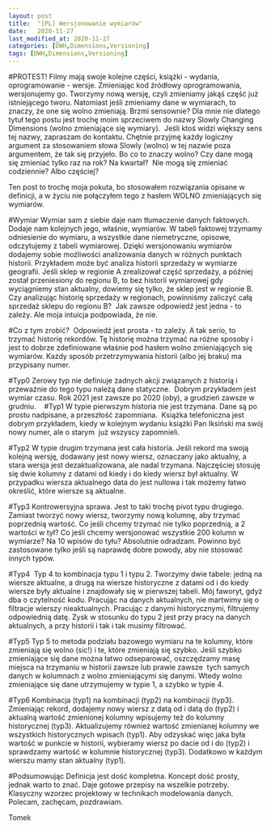 ```yaml
---
layout: post
title:  "[PL] Wersjonowanie wymiarów"
date:   2020-11-27
last_modified_at: 2020-11-27
categories: [DWH,Dimensions,Versioning]
tags: [DWH,Dimensions,Versioning]
---
```


#PROTEST!
Filmy mają swoje kolejne części, książki - wydania, oprogramowanie - wersje.
Zmieniając kod źródłowy oprogramowania, wersjonujemy go. Tworzymy nową wersję,
czyli zmieniamy jakąś część już istniejącego tworu. Natomiast jeśli zmieniamy dane w wymiarach,
to znaczy, że one się wolno zmieniają. Brzmi sensownie? Dla mnie nie dlatego tytuł tego postu
jest trochę moim sprzeciwem do nazwy Slowly Changing Dimensions (wolno zmieniające się wymiary). 
Jeśli ktoś widzi większy sens tej nazwy, zapraszam do kontaktu. Chętnie przyjmę każdy logiczny argument
za stosowaniem słowa Slowly (wolno) w tej nazwie poza argumentem, że tak się przyjeło.
Bo co to znaczy wolno? Czy dane mogą się zmieniać tylko raz na rok? Na kwartał? 
Nie mogą się zmieniać codziennie? Albo częściej? 

Ten post to trochę moja pokuta, bo stosowałem rozwiązania opisane w definicji, a w życiu nie połączyłem tego z hasłem WOLNO
zmieniających się wymiarów.

#Wymiar
Wymiar sam z siebie daje nam tłumaczenie danych faktowych. Dodaje nam kolejnych jego, właśnie, wymiarów. W tabeli faktowej
trzymamy odniesienie do wymiaru, a wszystkie dane niemetryczne, opisowe, odczytujemy z tabeli wymiarowej.
Dzięki wersjonowaniu wymiarów dodajemy sobie możliwości analizowania danych w różnych punktach historii.
Przykładem może być analiza historii sprzedaży w wymiarze geografii. Jeśli sklep w regionie A zrealizował część sprzedaży,
a później został przeniesiony do regionu B, to bez historii wymiarowej gdy wyciągniemy stan aktualny, dowiemy się tylko,
że sklep jest w regionie B. Czy analizując historię sprzedaży w regionach, powinniśmy zaliczyć całą sprzedaż sklepu do regionu B? 
Jak zawsze odpowiedź jest jedna - to zależy. Ale moja intuicja podpowiada, że nie. 

#Co z tym zrobić? 
Odpowiedź jest prosta - to zależy. A tak serio, to trzymać historię rekordów. Tę historię można trzymać na różne sposoby
i jest to dobrze zdefiniowane właśnie pod hasłem wolno zmieniających się wymiarów. Każdy sposób przetrzymywania
historii (albo jej braku) ma przypisany numer.


#Typ0
Zerowy typ nie definiuje żadnych akcji związanych z historią i przeważnie do tego typu należą dane statyczne. 
Dobrym przykładem jest wymiar czasu. Rok 2021 jest zawsze po 2020 (oby), a grudzień zawsze w grudniu. 
 
#Typ1
W typie pierwszym historia nie jest trzymana. Dane są po prostu nadpisane, a przeszłość zapomniana. 
Książka telefoniczna jest dobrym przykładem, kiedy w kolejnym wydaniu książki Pan Iksiński ma swój nowy numer, ale o starym 
już wszyscy zapomnieli.


#Typ2
W typie drugim trzymana jest cała historia. Jeśli rekord ma swoją kolejną wersję, dodawany jest nowy wiersz, oznaczany jako aktualny,
a stara wersja jest dezaktualizowana, ale nadal trzymana. Najczęściej stosuję się dwie kolumny z datami od kiedy i do kiedy
wiersz był aktualny. W przypadku wiersza aktualnego data do jest nullowa i tak możemy łatwo określić, które wiersze są aktualne. 

#Typ3
Kontrowersyjna sprawa. Jest to taki trochę pivot typu drugiego. Zamiast tworzyć nowy wiersz, tworzymy nową kolumnę, aby trzymać poprzednią
wartość. Co jeśli chcemy trzymać nie tylko poprzednią, a 2 wartości w tył? Co jeśli chcemy wersjonować wszystkie 200 kolumn w wymiarze? 
Na 10 wpisów do tyłu? Absolutnie odradzam. Powinno być zastosowane tylko jeśli są naprawdę dobre powody, aby nie stosować innych typów.

#Typ4 
Typ 4 to kombinacja typu 1 i typu 2. Tworzymy dwie tabele: jedną na wiersze aktualne, a drugą na wiersze historyczne
z datami od i do kiedy wiersze były aktualne i znajdowały się w pierwszej tabeli.
Mój faworyt, gdyż dba o czytelność kodu. Pracując na danych aktualnych, nie martwimy się o filtracje wierszy nieaktualnych.
Pracując z danymi historycznymi, filtrujemy odpowiednią datę. Zysk w stosunku do typu 2 jest przy pracy na danych aktualnych, a przy
historii i tak i tak musimy filtrować.

#Typ5
Typ 5 to metoda podziału bazowego wymiaru na te kolumny, które zmieniają się wolno (sic!) i te, które zmieniają się szybko.
Jeśli szybko zmieniające się dane można łatwo odseparować, oszczędzamy masę miejsca na trzymaniu w historii zawsze lub prawie zawsze 
tych samych danych w kolumnach z wolno zmieniającymi się danymi. Wtedy wolno zmieniające się dane utrzymujemy w typie 1, a szybko w typie 4.

#Typ6
Kombinacja (typ1) na kombinacji (typ2) na kombinacji (typ3). Zmieniając rekord, dodajemy nowy wiersz z datą od i datą do (typ2) i aktualną
wartość zmienionej kolumny wpisujemy też do kolumny historycznej (typ3). Aktualizujemy również wartość zmienianej kolumny we wszystkich historycznych wpisach (typ1).
Aby odzyskać więc jaka była wartość w punkcie w historii, wybieramy wiersz po dacie od i do (typ2) i sprawdzamy wartość
w kolumnie historycznej (typ3). Dodatkowo w każdym wierszu mamy stan aktualny (typ1).

#Podsumowując
Definicja jest dość kompletna. Koncept dość prosty, jednak warto to znać. Daje gotowe przepisy na wszelkie potrzeby. 
Klasyczny wzorzec projektowy w technikach modelowania danych. 
Polecam, zachęcam, pozdrawiam.

Tomek